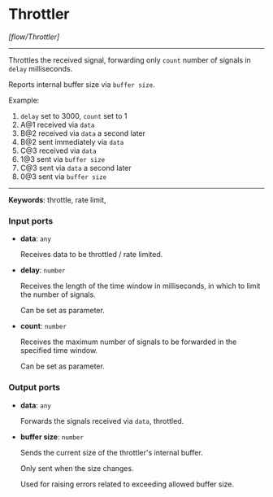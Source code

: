 # Throttler

_[flow/Throttler]_

---

Throttles the received signal, forwarding only `count` number of signals in `delay` milliseconds.  
  
Reports internal buffer size via `buffer size`.  
  
Example:  
1. `delay` set to 3000, `count` set to 1   
1. A@1 received via `data`  
2. B@2 received via `data` a second later  
3. B@2 sent immediately via `data`  
4. C@3 received via `data`  
5. 1@3 sent via `buffer size`  
6. C@3 sent via `data` a second later  
6. 0@3 sent via `buffer size`  
  

---

__Keywords__: throttle, rate limit, 

### Input ports

* __data__: ` any `


    Receives data to be throttled / rate limited.  


* __delay__: ` number `


    Receives the length of the time window in milliseconds, in which to limit the number of signals.  
      
    Can be set as parameter.  


* __count__: ` number `


    Receives the maximum number of signals to be forwarded in the specified time window.  
      
    Can be set as parameter.  

### Output ports

* __data__: ` any `


    Forwards the signals received via `data`, throttled.  


* __buffer size__: ` number `


    Sends the current size of the throttler's internal buffer.  
      
    Only sent when the size changes.  
      
    Used for raising errors related to exceeding allowed buffer size.  

